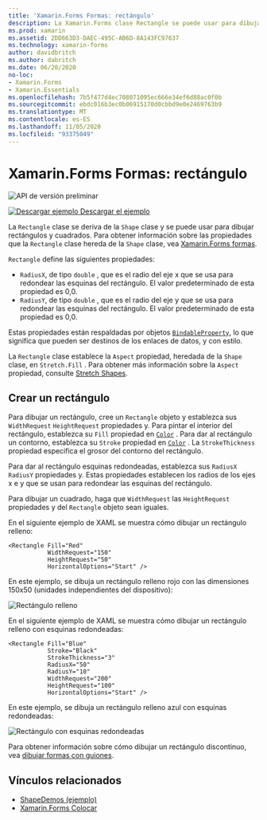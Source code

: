 ```yaml
---
title: 'Xamarin.Forms Formas: rectángulo'
description: La Xamarin.Forms clase Rectangle se puede usar para dibujar rectángulos.
ms.prod: xamarin
ms.assetid: 2DD663D3-DAEC-495C-AB6D-8A143FC97637
ms.technology: xamarin-forms
author: davidbritch
ms.author: dabritch
ms.date: 06/20/2020
no-loc:
- Xamarin.Forms
- Xamarin.Essentials
ms.openlocfilehash: 7b5f477d4ec708071095ec666e34ef6d88ac0f0b
ms.sourcegitcommit: ebdc016b3ec0b06915170d0cbbd9e0e2469763b9
ms.translationtype: MT
ms.contentlocale: es-ES
ms.lasthandoff: 11/05/2020
ms.locfileid: "93375049"
---
```

# <a name="no-locxamarinforms-shapes-rectangle"></a>Xamarin.Forms Formas: rectángulo

![API de versión preliminar](~/media/shared/preview.png)

[![Descargar ejemplo](~/media/shared/download.png) Descargar el ejemplo](/samples/xamarin/xamarin-forms-samples/userinterface-shapesdemos/)

La `Rectangle` clase se deriva de la `Shape` clase y se puede usar para dibujar rectángulos y cuadrados. Para obtener información sobre las propiedades que la `Rectangle` clase hereda de la `Shape` clase, vea [ Xamarin.Forms formas](index.md).

`Rectangle` define las siguientes propiedades:

- `RadiusX`, de tipo `double` , que es el radio del eje x que se usa para redondear las esquinas del rectángulo. El valor predeterminado de esta propiedad es 0,0.
- `RadiusY`, de tipo `double` , que es el radio del eje y que se usa para redondear las esquinas del rectángulo. El valor predeterminado de esta propiedad es 0,0.

Estas propiedades están respaldadas por objetos [`BindableProperty`](xref:Xamarin.Forms.BindableProperty), lo que significa que pueden ser destinos de los enlaces de datos, y con estilo.

La `Rectangle` clase establece la `Aspect` propiedad, heredada de la `Shape` clase, en `Stretch.Fill` . Para obtener más información sobre la `Aspect` propiedad, consulte [Stretch Shapes](index.md#stretch-shapes).

## <a name="create-a-rectangle"></a>Crear un rectángulo

Para dibujar un rectángulo, cree un `Rectangle` objeto y establezca sus `WidthRequest` `HeightRequest` propiedades y. Para pintar el interior del rectángulo, establezca su `Fill` propiedad en [`Color`](xref:Xamarin.Forms.Color) . Para dar al rectángulo un contorno, establezca su `Stroke` propiedad en [`Color`](xref:Xamarin.Forms.Color) . La `StrokeThickness` propiedad especifica el grosor del contorno del rectángulo.

Para dar al rectángulo esquinas redondeadas, establezca sus `RadiusX` `RadiusY` propiedades y. Estas propiedades establecen los radios de los ejes x e y que se usan para redondear las esquinas del rectángulo.

Para dibujar un cuadrado, haga que `WidthRequest` las `HeightRequest` propiedades y del `Rectangle` objeto sean iguales.

En el siguiente ejemplo de XAML se muestra cómo dibujar un rectángulo relleno:

```xaml
<Rectangle Fill="Red"
           WidthRequest="150"
           HeightRequest="50"
           HorizontalOptions="Start" />
```

En este ejemplo, se dibuja un rectángulo relleno rojo con las dimensiones 150x50 (unidades independientes del dispositivo):

![Rectángulo relleno](rectangle-images/filled.png "Rectángulo relleno")

En el siguiente ejemplo de XAML se muestra cómo dibujar un rectángulo relleno con esquinas redondeadas:

```xaml
<Rectangle Fill="Blue"
           Stroke="Black"
           StrokeThickness="3"
           RadiusX="50"
           RadiusY="10"
           WidthRequest="200"
           HeightRequest="100"
           HorizontalOptions="Start" />
```

En este ejemplo, se dibuja un rectángulo relleno azul con esquinas redondeadas:

![Rectángulo con esquinas redondeadas](rectangle-images/rounded.png "Rectángulo con esquinas redondeadas")

Para obtener información sobre cómo dibujar un rectángulo discontinuo, vea [dibujar formas con guiones](index.md#draw-dashed-shapes).

## <a name="related-links"></a>Vínculos relacionados

- [ShapeDemos (ejemplo)](/samples/xamarin/xamarin-forms-samples/userinterface-shapesdemos/)
- [Xamarin.Forms Colocar](index.md)